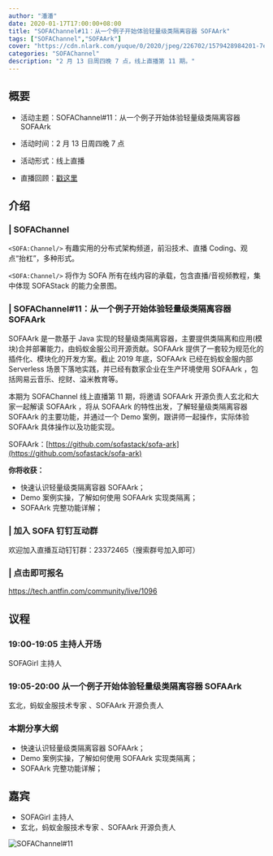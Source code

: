 ```yaml
---
author: "潘潘"
date: 2020-01-17T17:00:00+08:00
title: "SOFAChannel#11：从一个例子开始体验轻量级类隔离容器 SOFAArk"
tags: ["SOFAChannel","SOFAArk"]
cover: "https://cdn.nlark.com/yuque/0/2020/jpeg/226702/1579428984201-7e413fcb-3741-4475-aebf-2172706aac39.jpeg"
categories: "SOFAChannel"
description: "2 月 13 日周四晚 7 点，线上直播第 11 期。"
---
```


## 概要

- 活动主题：SOFAChannel#11：从一个例子开始体验轻量级类隔离容器 SOFAArk

- 活动时间：2 月 13 日周四晚 7 点

- 活动形式：线上直播

- 直播回顾：[戳这里](https://tech.antfin.com/community/live/1096)

## 介绍

### | SOFAChannel

`<SOFA:Channel/>` 有趣实用的分布式架构频道，前沿技术、直播 Coding、观点“抬杠”，多种形式。

`<SOFA:Channel/>` 将作为 SOFA 所有在线内容的承载，包含直播/音视频教程，集中体现 SOFAStack 的能力全景图。

### | SOFAChannel#11：从一个例子开始体验轻量级类隔离容器 SOFAArk

SOFAArk 是一款基于 Java 实现的轻量级类隔离容器，主要提供类隔离和应用(模块)合并部署能力，由蚂蚁金服公司开源贡献。SOFAArk 提供了一套较为规范化的插件化、模块化的开发方案。截止 2019 年底，SOFAArk 已经在蚂蚁金服内部 Serverless 场景下落地实践，并已经有数家企业在生产环境使用 SOFAArk ，包括网易云音乐、挖财、溢米教育等。

本期为 SOFAChannel 线上直播第 11 期，将邀请 SOFAArk 开源负责人玄北和大家一起解读 SOFAArk ，将从 SOFAArk 的特性出发，了解轻量级类隔离容器 SOFAArk 的主要功能，并通过一个 Demo 案例，跟讲师一起操作，实际体验 SOFAArk 具体操作以及功能实现。

SOFAArk：[https://github.com/sofastack/sofa-ark](https://github.com/sofastack/sofa-ark)

**你将收获：**

- 快速认识轻量级类隔离容器 SOFAArk；
- Demo 案例实操，了解如何使用 SOFAArk 实现类隔离；
- SOFAArk 完整功能详解；

### | 加入 SOFA 钉钉互动群

欢迎加入直播互动钉钉群：23372465（搜索群号加入即可）

### | 点击即可报名

<https://tech.antfin.com/community/live/1096>

## 议程

### 19:00-19:05  主持人开场

SOFAGirl 主持人

### 19:05-20:00  从一个例子开始体验轻量级类隔离容器 SOFAArk

玄北，蚂蚁金服技术专家 、SOFAArk 开源负责人

### 本期分享大纲

- 快速认识轻量级类隔离容器 SOFAArk；
- Demo 案例实操，了解如何使用 SOFAArk 实现类隔离；
- SOFAArk 完整功能详解；

## 嘉宾

- SOFAGirl  主持人
- 玄北，蚂蚁金服技术专家 、SOFAArk 开源负责人

![SOFAChannel#11](https://cdn.nlark.com/yuque/0/2020/jpeg/226702/1579428676896-bee642d9-2ab4-4acb-ba87-8eb32ad19f3e.jpeg)

